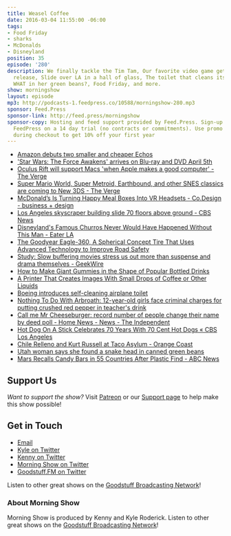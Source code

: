 ```yaml
---
title: Weasel Coffee
date: 2016-03-04 11:55:00 -06:00
tags:
- Food Friday
- sharks
- McDonalds
- Disneyland
position: 35
episode: '280'
description: We finally tackle the Tim Tam, Our favorite video game gets a renewed
  release, Slide over LA in a hall of glass, The toilet that cleans itself, She found
  WHAT in her green beans?, Food Friday, and more.
show: morningshow
layout: episode
mp3: http://podcasts-1.feedpress.co/10588/morningshow-280.mp3
sponsor: Feed.Press
sponsor-link: http://feed.press/morningshow
sponsor-copy: Hosting and feed support provided by Feed.Press. Sign-up today and try
  FeedPress on a 14 day trial (no contracts or commitments). Use promo code `morningshow`
  during checkout to get 10% off your first year
---
```


* [Amazon debuts two smaller and cheaper Echos](http://www.engadget.com/2016/03/03/amazon-debuts-two-smaller-and-cheaper-echos/)
* ['Star Wars: The Force Awakens' arrives on Blu-ray and DVD April 5th](http://www.engadget.com/2016/03/03/star-wars-the-force-awakens-blu-ray-dvd/)
* [Oculus Rift will support Macs 'when Apple makes a good computer' - The Verge](http://www.theverge.com/2016/3/4/11159700/oculus-rift-mac-support-apple)
* [Super Mario World, Super Metroid, Earthbound, and other SNES classics are coming to New 3DS - The Verge](http://www.theverge.com/2016/3/3/11157668/snes-new-3ds-super-mario-world-zelda-earthbound-super-metroid)
* [McDonald’s Is Turning Happy Meal Boxes Into VR Headsets - Co.Design - business + design](http://www.fastcodesign.com/3057315/fast-feed/mcdonalds-is-turning-happy-meal-boxes-into-vr-headsets?partner=rss)
* [Los Angeles skyscraper building slide 70 floors above ground - CBS News](http://www.cbsnews.com/news/skyslide-los-angeles-skyscraper-us-bank-tower-building-slide-70-floors-above-ground/)
* [Disneyland's Famous Churros Never Would Have Happened Without This Man - Eater LA](http://la.eater.com/2016/3/1/11141280/disneyland-churros-story)
* [The Goodyear Eagle-360, A Spherical Concept Tire That Uses Advanced Technology to Improve Road Safety](http://laughingsquid.com/the-goodyear-eagle-360-a-spherical-concept-tire-that-uses-advanced-technology-to-improve-road-safety/)
* [Study: Slow buffering movies stress us out more than suspense and drama themselves - GeekWire](http://www.geekwire.com/2016/study-slow-buffering-movies-stress-us-suspense-drama/)
* [How to Make Giant Gummies in the Shape of Popular Bottled Drinks](http://laughingsquid.com/how-to-make-giant-gummies-in-the-shape-of-popular-bottled-drinks/)
* [A Printer That Creates Images With Small Drops of Coffee or Other Liquids](http://laughingsquid.com/a-printer-that-creates-images-with-small-drops-of-coffee-or-other-liquids/)
* [Boeing introduces self-cleaning airplane toilet](http://www.geekwire.com/2016/good-news-germophobes-boeing-introduces-self-cleaning-airplane-toilet/)
* [Nothing To Do With Arbroath: 12-year-old girls face criminal charges for putting crushed red pepper in teacher's drink](http://arbroath.blogspot.com/2016/02/12-year-old-girls-face-criminal-charges.html)
* [Call me Mr Cheeseburger: record number of people change their name by deed poll - Home News - News - The Independent](http://www.independent.co.uk/news/uk/home-news/call-me-mr-cheeseburger-record-number-of-people-change-their-name-by-deed-poll-a6888521.html)
* [Hot Dog On A Stick Celebrates 70 Years With 70 Cent Hot Dogs « CBS Los Angeles](http://losangeles.cbslocal.com/2016/03/01/hot-dog-on-a-stick-celebrates-70-years-with-70-cent-hot-dogs/)
* [Chile Relleno and Kurt Russell at Taco Asylum - Orange Coast](http://www.orangecoast.com/diningtaste-of-oc/chilerellenokurtrusselltacoasylum/)
* [Utah woman says she found a snake head in canned green beans](http://bigstory.ap.org/0e3cdc46836e4e6faf06d6ad0e8f98a5)
* [Mars Recalls Candy Bars in 55 Countries After Plastic Find - ABC News](http://abcnews.go.com/Health/wireStory/mars-recalls-candy-bars-55-countries-plastic-find-37133983)

## Support Us
*Want to support the show?* Visit [Patreon](http://patreon.com/morningshow) or our [Support page](http://goodstuff.fm/support) to help make this show possible!

## Get in Touch
* [Email](mailto:kyle@goodstuff.fm)
* [Kyle on Twitter](http://twitter.com/dogburps)
* [Kenny on Twitter](http://twitter.com/pizzarobotics)
* [Morning Show on Twitter](http://twitter.com/morningshowam)
* [Goodstuff.FM on Twitter](http://twitter.com/goodstufffm)

Listen to other great shows on the [Goodstuff Broadcasting Network](http://goodstuff.fm/shows)!

### About Morning Show
Morning Show is produced by Kenny and Kyle Roderick. Listen to other great shows on the [Goodstuff Broadcasting Network](http://goodstuff.fm/)!

